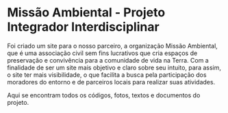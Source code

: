 # Missão Ambiental - Projeto Integrador Interdisciplinar
Foi criado um site para o nosso parceiro, a organização Missão Ambiental, que é uma associação civil sem fins lucrativos que cria espaços de preservação e convivência para a comunidade de vida na Terra. Com a finalidade de ser um site mais objetivo e claro sobre seu intuito, para assim, o site ter mais visibilidade, o que facilita a busca pela participação dos moradores do entorno e de parceiros locais para realizar suas atividades.

Aqui se encontram todos os códigos, fotos, textos e documentos do projeto.
